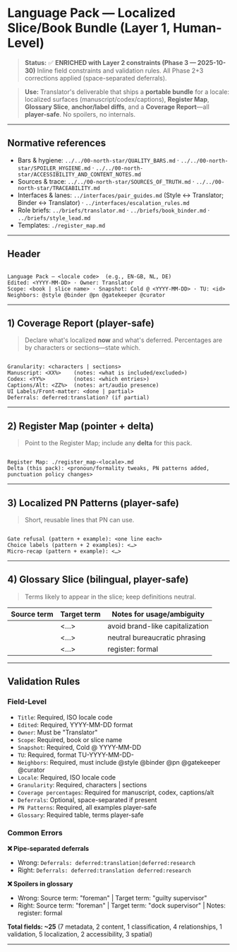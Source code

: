 # Language Pack — Localized Slice/Book Bundle (Layer 1, Human-Level)

> **Status:** ✅ **ENRICHED with Layer 2 constraints (Phase 3 — 2025-10-30)**
> Inline field constraints and validation rules. All Phase 2+3 corrections applied (space-separated deferrals).

> **Use:** Translator's deliverable that ships a **portable bundle** for a locale: localized surfaces (manuscript/codex/captions), **Register Map**, **Glossary Slice**, **anchor/label diffs**, and a **Coverage Report**—all **player-safe**. No spoilers, no internals.

---

## Normative references

- Bars & hygiene: `../../00-north-star/QUALITY_BARS.md` · `../../00-north-star/SPOILER_HYGIENE.md` · `../../00-north-star/ACCESSIBILITY_AND_CONTENT_NOTES.md`
- Sources & trace: `../../00-north-star/SOURCES_OF_TRUTH.md` · `../../00-north-star/TRACEABILITY.md`
- Interfaces & lanes: `../interfaces/pair_guides.md` (Style ↔ Translator; Binder ↔ Translator) · `../interfaces/escalation_rules.md`
- Role briefs: `../briefs/translator.md` · `../briefs/book_binder.md` · `../briefs/style_lead.md`
- Templates: `./register_map.md`

---

## Header

<!-- Field: Title | Type: string | Required: yes | Locale code (e.g., EN-GB, NL, DE) -->
<!-- Field: Edited | Type: date | Required: yes | Format: YYYY-MM-DD -->
<!-- Field: Owner | Type: role-name | Required: yes | Fixed: Translator -->
<!-- Field: Scope | Type: markdown | Required: yes | Book or slice name -->
<!-- Field: Snapshot | Type: cold-date-ref | Required: yes | Format: Cold @ YYYY-MM-DD -->
<!-- Field: TU | Type: tu-id | Required: yes | Format: TU-YYYY-MM-DD-<role><seq> -->
<!-- Field: Neighbors | Type: role-list | Required: yes | @style @binder @pn @gatekeeper @curator -->
<!-- Field: Locale | Type: locale-code | Required: yes | ISO: EN | EN-GB | NL | DE | ... -->

```

Language Pack — <locale code>  (e.g., EN-GB, NL, DE)
Edited: <YYYY-MM-DD> · Owner: Translator
Scope: <book | slice name> · Snapshot: Cold @ <YYYY-MM-DD> · TU: <id>
Neighbors: @style @binder @pn @gatekeeper @curator

```

---

## 1) Coverage Report (player-safe)

<!-- Field: Coverage Report | Type: markdown | Required: yes | What's localized now and what's deferred -->
<!-- Field: Granularity | Type: enum | Required: yes | characters | sections -->
<!-- Field: Manuscript coverage | Type: percentage | Required: yes | XX% with notes -->
<!-- Field: Codex coverage | Type: percentage | Required: yes | YY% with notes -->
<!-- Field: Captions/Alt coverage | Type: percentage | Required: yes | ZZ% with notes -->
<!-- Field: UI Labels/Front-matter | Type: enum | Required: yes | done | partial -->
<!-- Field: Deferrals | Type: deferral-tags | Optional: yes | deferred:translation (space-separated) -->

> Declare what's localized **now** and what's deferred. Percentages are by characters or sections—state which.

```

Granularity: <characters | sections>
Manuscript: <XX%>    (notes: <what is included/excluded>)
Codex: <YY%>         (notes: <which entries>)
Captions/Alt: <ZZ%>  (notes: art/audio presence)
UI Labels/Front-matter: <done | partial>
Deferrals: deferred:translation? (if partial)

```

---

## 2) Register Map (pointer + delta)

<!-- Field: Register Map pointer | Type: path | Required: yes | ./register_map-<locale>.md -->
<!-- Field: Register Map delta | Type: markdown | Optional: yes | Pack-specific changes -->
<!-- Cross-artifact: Register Map file must exist -->

> Point to the Register Map; include any **delta** for this pack.

```

Register Map: ./register_map-<locale>.md
Delta (this pack): <pronoun/formality tweaks, PN patterns added, punctuation policy changes>

```

---

## 3) Localized PN Patterns (player-safe)

<!-- Field: PN Patterns | Type: markdown-list | Required: yes | Localized reusable patterns -->
<!-- Validation: All examples must be player-safe, no spoilers -->

> Short, reusable lines that PN can use.

```

Gate refusal (pattern + example): <one line each>
Choice labels (pattern + 2 examples): <…>
Micro-recap (pattern + example): <…>

```

---

## 4) Glossary Slice (bilingual, player-safe)

<!-- Field: Glossary Slice | Type: table | Required: yes | Bilingual term list -->
<!-- Columns: Source term | Target term | Notes for usage/ambiguity -->
<!-- Validation: All terms player-safe, no spoilers -->
<!-- Cross-artifact: Terms should align with Codex Curator entries -->

> Terms likely to appear in the slice; keep definitions neutral.

| Source term | Target term | Notes for usage/ambiguity |
|---|---|---|
| <union token> | <…> | avoid brand-like capitalization |
| <inspection logs> | <…> | neutral bureaucratic phrasing |
| <foreman> | <…> | register: formal |

---

## Validation Rules

### Field-Level
- `Title`: Required, ISO locale code
- `Edited`: Required, YYYY-MM-DD format
- `Owner`: Must be "Translator"
- `Scope`: Required, book or slice name
- `Snapshot`: Required, Cold @ YYYY-MM-DD
- `TU`: Required, format TU-YYYY-MM-DD-<role><seq>
- `Neighbors`: Required, must include @style @binder @pn @gatekeeper @curator
- `Locale`: Required, ISO locale code
- `Granularity`: Required, characters | sections
- `Coverage percentages`: Required for manuscript, codex, captions/alt
- `Deferrals`: Optional, space-separated if present
- `PN Patterns`: Required, all examples player-safe
- `Glossary`: Required table, terms player-safe

### Common Errors

**❌ Pipe-separated deferrals**
- Wrong: `Deferrals: deferred:translation|deferred:research`
- Right: `Deferrals: deferred:translation deferred:research`

**❌ Spoilers in glossary**
- Wrong: Source term: "foreman" | Target term: "guilty supervisor"
- Right: Source term: "foreman" | Target term: "dock supervisor" | Notes: register: formal

**Total fields: ~25** (7 metadata, 2 content, 1 classification, 4 relationships, 1 validation, 5 localization, 2 accessibility, 3 spatial)

---
